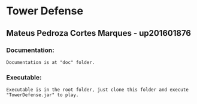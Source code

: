 # Tower Defense
## Mateus Pedroza Cortes Marques - up201601876

### Documentation:
    Documentation is at "doc" folder.
    
### Executable:
    Executable is in the root folder, just clone this folder and execute "TowerDefense.jar" to play.
    